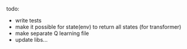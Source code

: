 todo:
- write tests
- make it possible for state(env) to return all states (for transformer)
- make separate Q learning file
- update libs...